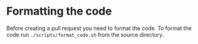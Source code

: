 # Formatting the code
Before creating a pull request you need to format the code. To format the code run `./scripts/format_code.sh` from the source directory.
